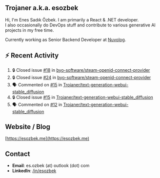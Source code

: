 ##  Trojaner a.k.a. esozbek
Hi, I'm Enes Sadık Özbek. I am primarily a React & .NET developer.  
I also occasionally do DevOps stuff and contribute to various generative AI projects in my free time.

Currently working as Senior Backend Developer at [Nuvolog](https://nuvolog.com/).

## :zap: Recent Activity

<!--START_SECTION:activity-->
1. 🔒 Closed issue [#18](https://github.com/byo-software/steam-openid-connect-provider/issues/18) in [byo-software/steam-openid-connect-provider](https://github.com/byo-software/steam-openid-connect-provider)
2. 🔒 Closed issue [#24](https://github.com/byo-software/steam-openid-connect-provider/issues/24) in [byo-software/steam-openid-connect-provider](https://github.com/byo-software/steam-openid-connect-provider)
3. 🗣 Commented on [#15](https://github.com/Trojaner/text-generation-webui-stable_diffusion/issues/15#issuecomment-2062277824) in [Trojaner/text-generation-webui-stable_diffusion](https://github.com/Trojaner/text-generation-webui-stable_diffusion)
4. 🔒 Closed issue [#15](https://github.com/Trojaner/text-generation-webui-stable_diffusion/issues/15) in [Trojaner/text-generation-webui-stable_diffusion](https://github.com/Trojaner/text-generation-webui-stable_diffusion)
5. 🗣 Commented on [#12](https://github.com/Trojaner/text-generation-webui-stable_diffusion/issues/12#issuecomment-2062272248) in [Trojaner/text-generation-webui-stable_diffusion](https://github.com/Trojaner/text-generation-webui-stable_diffusion)
<!--END_SECTION:activity-->

## Website / Blog
[https://esozbek.me](https://esozbek.me)

## Contact
- **Email**: es.ozbek (at) outlook (dot) com
- **LinkedIn**: [/in/esozbek](https://linkedin.com/in/esozbek)
